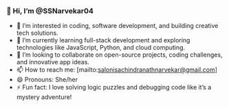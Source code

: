 ### 👋 Hi, I’m @SSNarvekar04

- 👀 I’m interested in coding, software development, and building creative tech solutions.
- 🌱 I’m currently learning full-stack development and exploring technologies like JavaScript, Python, and cloud computing.
- 💞️ I’m looking to collaborate on open-source projects, coding challenges, and innovative app ideas.
- 📫 How to reach me: [mailto:salonisachindranathnarvekar@gmail.com]
- 😄 Pronouns: She/her
- ⚡ Fun fact: I love solving logic puzzles and debugging code like it’s a mystery adventure!
